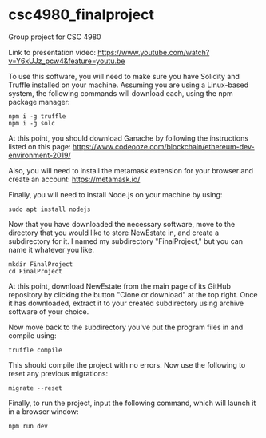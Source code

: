 # csc4980_finalproject
Group project for CSC 4980

Link to presentation video: https://www.youtube.com/watch?v=Y6xUJz_pcw4&feature=youtu.be

To use this software, you will need to make sure you have Solidity and Truffle installed on your machine. Assuming you are using a Linux-based system, the following commands will download each, using the npm package manager:

```
npm i -g truffle
npm i -g solc
```

At this point, you should download Ganache by following the instructions listed on this page: https://www.codeooze.com/blockchain/ethereum-dev-environment-2019/

Also, you will need to install the metamask extension for your browser and create an account: https://metamask.io/

Finally, you will need to install Node.js on your machine by using:

```
sudo apt install nodejs
```

Now that you have downloaded the necessary software, move to the directory that you would like to store NewEstate in, and create a subdirectory for it. I named my subdirectory "FinalProject," but you can name it whatever you like.

```
mkdir FinalProject
cd FinalProject
```

At this point, download NewEstate from the main page of its GitHub repository by clicking the button "Clone or download" at the top right. Once it has downloaded, extract it to your created subdirectory using archive software of your choice.

Now move back to the subdirectory you've put the program files in and compile using:

```
truffle compile
```

This should compile the project with no errors. Now use the following to reset any previous migrations:

```
migrate --reset
```

Finally, to run the project, input the following command, which will launch it in a browser window:

```
npm run dev
```
